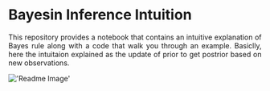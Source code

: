 # Bayesin Inference Intuition

<p align='justify'> This repository provides a notebook that contains an intuitive explanation of Bayes rule along with a code that walk you through an example. Basiclly, here the intuitaion explained as the update of prior to get postrior based on new observations.</p>


!['Readme Image'](https://github.com/peeyman/Bayesin-Inference-Intuition/blob/master/Pic/BayesRule.jpg)

